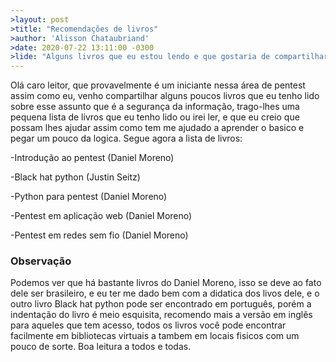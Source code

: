 ```yaml
---
>layout: post
>title: "Recomendações de livros"
>author: 'Alisson Chataubriand'
>date: 2020-07-22 13:11:00 -0300
>lide: "Alguns livros que eu estou lendo e que gostaria de compartilhar!"
---
```

Olá caro leitor, que provavelmente é um iniciante nessa área de pentest assim como eu, venho compartilhar alguns poucos
livros que eu tenho lido sobre esse assunto que é a segurança da informação, trago-lhes uma pequena lista 
de livros que eu tenho lido ou irei ler, e que eu creio que possam lhes ajudar assim como tem me ajudado a aprender o basico e pegar um pouco da logica. Segue agora a lista de livros:

-Introdução ao pentest (Daniel Moreno) 

-Black hat python (Justin Seitz) 

-Python para pentest (Daniel Moreno) 

-Pentest em aplicação web (Daniel Moreno) 

-Pentest em redes sem fio (Daniel Moreno) 


### Observação

Podemos ver que há bastante livros do Daniel Moreno, isso se deve ao fato dele ser brasileiro, e eu ter me dado bem com 
a didatica dos livos dele, e o outro livro Black hat python pode ser encontrado em português, porém a indentação do livro é meio esquisita, recomendo mais a versão em
inglês para aqueles que tem acesso, todos os livros você pode encontrar facilmente em bibliotecas virtuais a tambem em locais fisicos com um pouco de sorte. Boa leitura a todos e todas.

